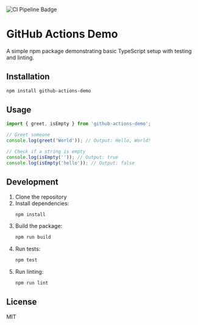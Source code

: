 ![CI Pipeline Badge](https://github.com/your-user/your-repo/actions/workflows/ci-cd.yml/badge.svg)

# GitHub Actions Demo

A simple npm package demonstrating basic TypeScript setup with testing and linting.

## Installation

```bash
npm install github-actions-demo
```

## Usage

```typescript
import { greet, isEmpty } from 'github-actions-demo';

// Greet someone
console.log(greet('World')); // Output: Hello, World!

// Check if a string is empty
console.log(isEmpty('')); // Output: true
console.log(isEmpty('hello')); // Output: false
```

## Development

1. Clone the repository
2. Install dependencies:
   ```bash
   npm install
   ```
3. Build the package:
   ```bash
   npm run build
   ```
4. Run tests:
   ```bash
   npm test
   ```
5. Run linting:
   ```bash
   npm run lint
   ```

## License

MIT
